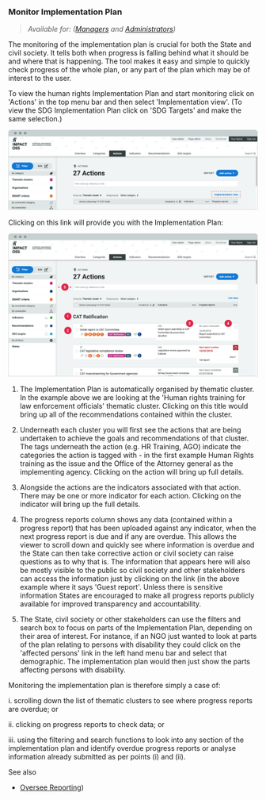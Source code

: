 ### Monitor Implementation Plan

> _Available for: ([Managers](/managers/manager.md) and [Administrators](/admins/admin.md))_

The monitoring of the implementation plan is crucial for both the State and civil society. It tells both when progress is falling behind what it should be and where that is happening. The tool makes it easy and simple to quickly check progress of the whole plan, or any part of the plan which may be of interest to the user.

To view the human rights Implementation Plan and start monitoring click on  'Actions' in the top menu bar and then select 'Implementation view'. (To view the SDG Implementation Plan click on 'SDG Targets' and make the same selection.)

![](/assets/m-impl-view.png)

Clicking on this link will provide you with the Implementation Plan:

![](/assets/m-impl-breakdown.png)

1. The Implementation Plan is automatically organised by thematic cluster. In the example above we are looking at the 'Human rights training for law enforcement officials' thematic cluster. Clicking on this title would bring up all of the recommendations contained within the cluster.

2. Underneath each cluster you will first see the actions that are being undertaken to achieve the goals and recommendations of that cluster. The tags underneath the action (e.g. HR Training, AGO) indicate the categories the action is tagged with - in the first example Human Rights training as the issue and the Office of the Attorney general as the implementing agency. Clicking on the action will bring up full details.

3. Alongside the actions are the indicators associated with that action. There may be one or more indicator for each action. Clicking on the indicator will bring up the full details.

4. The progress reports column  shows any data (contained within a progress report) that has been uploaded against any indicator, when the next progress report is due and if any are overdue. This allows the viewer to scroll down and quickly see where information is overdue and the State can then take corrective action or civil society can raise questions as to why that is. The information that appears here will also be mostly visible to the public so civil society and other stakeholders can access the information just by clicking on the link (in the above example where it says 'Guest report'. Unless there is sensitive information States are encouraged to make all progress reports publicly available for improved transparency and accountability.

5. The State, civil society or other stakeholders can use the filters and search box to focus on parts of the Implementation Plan, depending on their area of interest. For instance, if an NGO just wanted to look at parts of the plan relating to persons with disability they could click on the 'affected persons' link in the left hand menu bar and select that demographic. The implementation plan would then just show the parts affecting persons with disability.

Monitoring the implementation plan is therefore simply a case of:

i. scrolling down the list of thematic clusters to see where progress reports are overdue; or

ii. clicking on progress reports to check data; or

iii. using the filtering and search functions to look into any section of the implementation plan and identify overdue progress reports or analyse information already submitted as per points (i) and (ii).


See also
* [Oversee Reporting](/managers/oversee-reporting.md))
